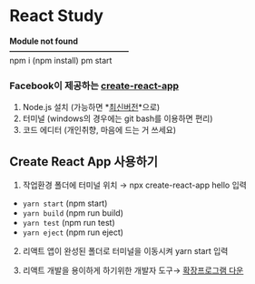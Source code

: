 # React Study

**Module not found  
———————————————**  
 npm i (npm install)
pm start

### Facebook이 제공하는 [create-react-app](https://github.com/facebook/create-react-app)

1. Node.js 설치 (가능하면 *[최신버전](https://nodejs.org/en/)*으로)
2. 터미널 (windows의 경우에는 git bash를 이용하면 편리)
3. 코드 에디터 (개인취향, 마음에 드는 거 쓰세요)

## Create React App 사용하기

1. 작업환경 폴더에 터미널 위치 → npx create-react-app hello 입력

- `yarn start` (npm start)
- `yarn build` (npm run build)
- `yarn test` (npm run test)
- `yarn eject` (npm run eject)

2. 리액트 앱이 완성된 폴더로 터미널을 이동시켜 yarn start 입력

3. 리액트 개발을 용이하게 하기위한 개발자 도구→ [확장프로그램 다운](https://chrome.google.com/webstore/detail/react-developer-tools/fmkadmapgofadopljbjfkapdkoienihi?hl=en-US)
